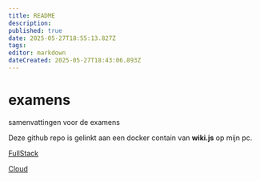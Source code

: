 ```yaml
---
title: README
description: 
published: true
date: 2025-05-27T18:55:13.827Z
tags: 
editor: markdown
dateCreated: 2025-05-27T18:43:06.893Z
---
```


# examens
samenvattingen voor de examens

Deze github repo is gelinkt aan een docker contain van **wiki.js** op mijn pc.

[FullStack](/nl/samenvattingen/FullStack)

[Cloud](/nl/samenvattingen/Cloud)